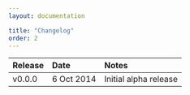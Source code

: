 ```yaml
---
layout: documentation

title: "Changelog"
order: 2
---
```


| Release  |  Date    | Notes  |
| :--------| :------- | :----- |
| v0.0.0    | 6 Oct 2014 | Initial alpha release | 
